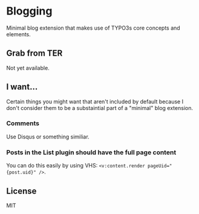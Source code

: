 # Blogging

Minimal blog extension that makes use of TYPO3s core concepts and elements.

## Grab from TER

Not yet available.

## I want...

Certain things you might want that aren't included by default because I don't consider them to be a substaintial part of a "minimal" blog extension.

### Comments

Use Disqus or something similiar.

### Posts in the List plugin should have the full page content

You can do this easily by using VHS: ``<v:content.render pageUid="{post.uid}" />``.

## License

MIT